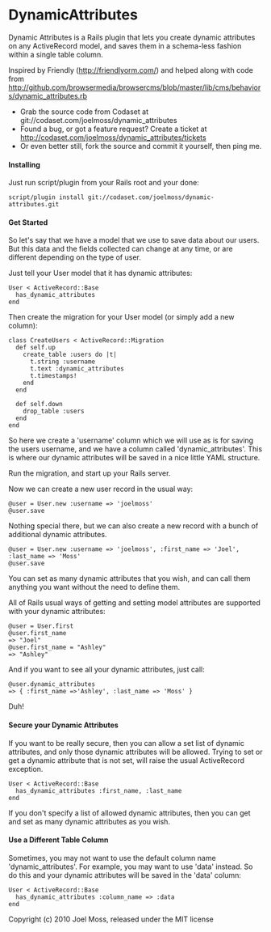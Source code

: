 DynamicAttributes
=================

Dynamic Attributes is a Rails plugin that lets you create dynamic attributes on
any ActiveRecord model, and saves them in a schema-less fashion within a single
table column.

Inspired by Friendly (http://friendlyorm.com/) and helped along with code from
http://github.com/browsermedia/browsercms/blob/master/lib/cms/behaviors/dynamic_attributes.rb


 - Grab the source code from Codaset at git://codaset.com/joelmoss/dynamic_attributes
 - Found a bug, or got a feature request? Create a ticket at http://codaset.com/joelmoss/dynamic_attributes/tickets
 - Or even better still, fork the source and commit it yourself, then ping me.


#### Installing

Just run script/plugin from your Rails root and your done:

    script/plugin install git://codaset.com/joelmoss/dynamic-attributes.git


#### Get Started

So let's say that we have a model that we use to save data about our users. But
this data and the fields collected can change at any time, or are different
depending on the type of user.

Just tell your User model that it has dynamic attributes:

    User < ActiveRecord::Base
      has_dynamic_attributes
    end
  
Then create the migration for your User model (or simply add a new column):

    class CreateUsers < ActiveRecord::Migration
      def self.up
        create_table :users do |t|
          t.string :username
          t.text :dynamic_attributes
          t.timestamps!
        end
      end

      def self.down
        drop_table :users
      end
    end

So here we create a 'username' column which we will use as is for saving the users
username, and we have a column called 'dynamic_attributes'. This is where our
dynamic attributes will be saved in a nice little YAML structure.

Run the migration, and start up your Rails server.

Now we can create a new user record in the usual way:

    @user = User.new :username => 'joelmoss'
    @user.save
  
Nothing special there, but we can also create a new record with a bunch of
additional dynamic attributes.

    @user = User.new :username => 'joelmoss', :first_name => 'Joel', :last_name => 'Moss'
    @user.save

You can set as many dynamic attributes that you wish, and can call them anything
you want without the need to define them.

All of Rails usual ways of getting and setting model attributes are supported with
your dynamic attributes:

    @user = User.first
    @user.first_name
    => "Joel"
    @user.first_name = "Ashley"
    => "Ashley"
  
And if you want to see all your dynamic attributes, just call:

    @user.dynamic_attributes
    => { :first_name =>'Ashley', :last_name => 'Moss' }
  
Duh!


#### Secure your Dynamic Attributes

If you want to be really secure, then you can allow a set list of dynamic attributes,
and only those dynamic attributes will be allowed. Trying to set or get a dynamic
attribute that is not set, will raise the usual ActiveRecord exception.

    User < ActiveRecord::Base
      has_dynamic_attributes :first_name, :last_name
    end

If you don't specify a list of allowed dynamic attributes, then you can get and set
as many dynamic attributes as you wish.


#### Use a Different Table Column

Sometimes, you may not want to use the default column name 'dynamic_attributes'. For
example, you may want to use 'data' instead. So do this and your dynamic attributes
will be saved in the 'data' column:

    User < ActiveRecord::Base
      has_dynamic_attributes :column_name => :data
    end



Copyright (c) 2010 Joel Moss, released under the MIT license
